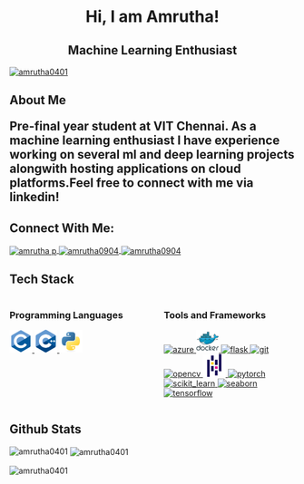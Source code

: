 <h1 align="center">Hi, I am Amrutha!</h1>
<p></p>
<h2 align="center">Machine Learning Enthusiast</h2>

<p align="left">
  <a href="https://github.com/ryo-ma/github-profile-trophy">
    <img src="https://github-profile-trophy.vercel.app/?username=amrutha0401" alt="amrutha0401" />
  </a>
</p>
<h2 align="left"><b>About Me</b>
  <p>Pre-final year student at VIT Chennai. As a machine learning enthusiast I have experience working on several ml and deep learning projects alongwith hosting applications on cloud platforms.Feel free to connect with me via linkedin!</p>
<h2 align="left"><b>Connect With Me:</b></h2>
<p align="left">
  <a href="https://www.linkedin.com/in/amrutha-p-78aba0250?utm_source=share&utm_campaign=share_via&utm_content=profile&utm_medium=android_app" target="blank">
    <img align="center" src="https://raw.githubusercontent.com/rahuldkjain/github-profile-readme-generator/master/src/images/icons/Social/linked-in-alt.svg" alt="amrutha p" height="30" width="40" />
  </a>
  <a href="https://kaggle.com/amrutha0904" target="blank">
    <img align="center" src="https://raw.githubusercontent.com/rahuldkjain/github-profile-readme-generator/master/src/images/icons/Social/kaggle.svg" alt="amrutha0904" height="30" width="40" />
  </a>
  <a href="https://www.leetcode.com/amrutha0904" target="blank">
    <img align="center" src="https://raw.githubusercontent.com/rahuldkjain/github-profile-readme-generator/master/src/images/icons/Social/leet-code.svg" alt="amrutha0904" height="30" width="40" />
  </a>
</p>
<p></p>
<h2 align="left"><b>Tech Stack</b></h2>
<div style="display: flex; flex-direction: row; justify-content: space-between; flex-wrap: wrap;">
  <div style="flex: 1; padding-right: 20px;">
    <h3 align="left">Programming Languages</h3>
    <p align="left">
      <a href="https://www.cprogramming.com/" target="_blank" rel="noreferrer">
        <img src="https://raw.githubusercontent.com/devicons/devicon/master/icons/c/c-original.svg" alt="c" width="40" height="40"/>
      </a>
      <a href="https://www.w3schools.com/cpp/" target="_blank" rel="noreferrer">
        <img src="https://raw.githubusercontent.com/devicons/devicon/master/icons/cplusplus/cplusplus-original.svg" alt="cplusplus" width="40" height="40"/>
      </a>
      <a href="https://www.python.org" target="_blank" rel="noreferrer">
        <img src="https://raw.githubusercontent.com/devicons/devicon/master/icons/python/python-original.svg" alt="python" width="40" height="40"/>
      </a>
    </p>
  </div>
  <div style="flex: 1; padding-left: 20px;">
    <h3 align="left">Tools and Frameworks</h3>
    <p align="left">
      <a href="https://azure.microsoft.com/en-in/" target="_blank" rel="noreferrer">
        <img src="https://www.vectorlogo.zone/logos/microsoft_azure/microsoft_azure-icon.svg" alt="azure" width="40" height="40"/>
      </a>
      <a href="https://www.docker.com/" target="_blank" rel="noreferrer">
        <img src="https://raw.githubusercontent.com/devicons/devicon/master/icons/docker/docker-original-wordmark.svg" alt="docker" width="40" height="40"/>
      </a>
      <a href="https://flask.palletsprojects.com/" target="_blank" rel="noreferrer">
        <img src="https://www.vectorlogo.zone/logos/pocoo_flask/pocoo_flask-icon.svg" alt="flask" width="40" height="40"/>
      </a>
      <a href="https://git-scm.com/" target="_blank" rel="noreferrer">
        <img src="https://www.vectorlogo.zone/logos/git-scm/git-scm-icon.svg" alt="git" width="40" height="40"/>
      </a>
      <a href="https://opencv.org/" target="_blank" rel="noreferrer">
        <img src="https://www.vectorlogo.zone/logos/opencv/opencv-icon.svg" alt="opencv" width="40" height="40"/>
      </a>
      <a href="https://pandas.pydata.org/" target="_blank" rel="noreferrer">
        <img src="https://raw.githubusercontent.com/devicons/devicon/2ae2a900d2f041da66e950e4d48052658d850630/icons/pandas/pandas-original.svg" alt="pandas" width="40" height="40"/>
      </a>
      <a href="https://pytorch.org/" target="_blank" rel="noreferrer">
        <img src="https://www.vectorlogo.zone/logos/pytorch/pytorch-icon.svg" alt="pytorch" width="40" height="40"/>
      </a>
      <a href="https://scikit-learn.org/" target="_blank" rel="noreferrer">
        <img src="https://upload.wikimedia.org/wikipedia/commons/0/05/Scikit_learn_logo_small.svg" alt="scikit_learn" width="40" height="40"/>
      </a>
      <a href="https://seaborn.pydata.org/" target="_blank" rel="noreferrer">
        <img src="https://seaborn.pydata.org/_images/logo-mark-lightbg.svg" alt="seaborn" width="40" height="40"/>
      </a>
      <a href="https://www.tensorflow.org" target="_blank" rel="noreferrer">
        <img src="https://www.vectorlogo.zone/logos/tensorflow/tensorflow-icon.svg" alt="tensorflow" width="40" height="40"/>
      </a>
    </p>
  </div>
</div>
<p></p>
<h2><b>Github Stats</b></h2>
<p>
  <img align="left" src="https://github-readme-stats.vercel.app/api/top-langs?username=amrutha0401&show_icons=true&locale=en&layout=compact" alt="amrutha0401" />
</p>

<p>
  &nbsp;<img align="center" src="https://github-readme-stats.vercel.app/api?username=amrutha0401&show_icons=true&locale=en" alt="amrutha0401" />
</p>

<p>
  <img align="center" src="https://github-readme-streak-stats.herokuapp.com/?user=amrutha0401&" alt="amrutha0401" />
</p>
